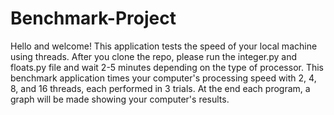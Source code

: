 # Benchmark-Project
Hello and welcome!
This application tests the speed of your local machine using threads. After you clone the repo, please run the integer.py and floats.py file and wait 2-5 minutes depending on the type of processor. This benchmark application times your computer's processing speed with 2, 4, 8, and 16 threads, each performed in 3 trials. At the end each program, a graph will be made showing your computer's results.
